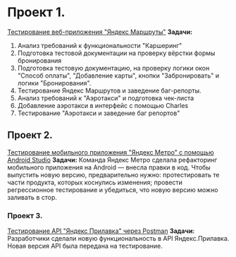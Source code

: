 # Проект 1. 
[Тестирование веб-приложения "Яндекс Маршруты"](https://docs.google.com/spreadsheets/d/11ln5z2pMwzKGNQCwn-5OAdX8-4geADlRS8XB9fagzzg/edit?gid=1567345705#gid=1567345705) 
**Задачи:** 
1) Анализ требований к функциональности "Каршеринг"
2) Подготовка тестовой документации на проверку вёрстки формы бронирования 
3) Подготовка тестовую документацию, на проверку логики окон "Способ оплаты", "Добавление карты", кнопки "Забронировать" и логики "Бронирования".
3) Тестирование Яндекс Маршрутов и заведение баг-репорты.
4) Анализ требований к "Аэротакси" и подготовка чек-листа
5) Добавление аэротакси в интерфейс с помощью Charles 
6) Тестирование "Аэротакси и заведение баг репортов"
## Проект 2.
[Тестирование мобильного приложения "Яндекс Метро" с помощью Android Studio](https://docs.google.com/spreadsheets/d/10zu6LeQhjy72NrfEEUqaFrp_F0QWIC-Bp0XMdzB9gAA/edit?gid=899462569#gid=899462569) 
**Задачи:** 
Команда Яндекс Метро сделала рефакторинг мобильного приложения на Android — внесла правки в код. Чтобы выпустить новую версию, предварительно нужно: протестировать те части продукта, которых коснулись изменения;
провести регрессионное тестирование и убедиться, что новую версию можно заливать в стор.
### Проект 3. 
[Тестирование API "Яндекс Прилавка" через Postman](https://docs.google.com/spreadsheets/d/1aTIhAizlkVFcbWBDplD2Urae4gXqylmJfyU3aToCEcs/edit?gid=2006427015#gid=2006427015) 
**Задачи:**
Разработчики сделали новую функциональность в API Яндекс.Прилавка. Новая версия API была передана на тестирование. 
